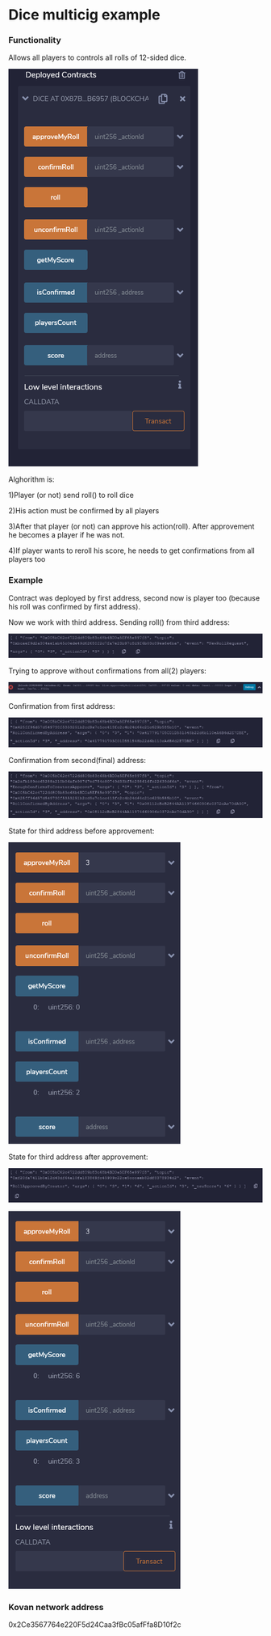 # Dice multicig example

### Functionality

Allows all players to controls all rolls of 12-sided dice.

![](screenshots/1.png)


Alghorithm is:
  
  1)Player (or not) send roll() to roll dice
  
  2)His action must be confirmed by all players
  
  3)After that player (or not) can approve his action(roll). After approvement he becomes a player if he was not.
  
  4)If player wants to reroll his score, he needs to get confirmations from all players too

### Example

Contract was deployed by first address, second now is player too (because his roll was confirmed by first address).

Now we work with third address. Sending roll() from third address:

![](screenshots/2.png)

Trying to approve without confirmations from all(2) players:

![](screenshots/3.png)

Confirmation from first address:

![](screenshots/4.png)

Confirmation from second(final) address:

![](screenshots/5.png)

State for third address before approvement:

![](screenshots/6.png)

State for third address after approvement:

![](screenshots/7.png)

![](screenshots/8.png)

### Kovan network address
0x2Ce3567764e220F5d24Caa3fBc05afFfa8D10f2c




